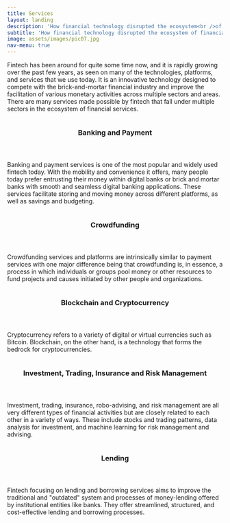 ```yaml
---
title: Services
layout: landing
description: 'How financial technology disrupted the ecosystem<br />of financial services'
subtitle: 'How financial technology disrupted the ecosystem of financial services'
image: assets/images/pic07.jpg
nav-menu: true
---
```


<!-- Main -->
<div id="main">

<!-- One -->
<section id="one">
	<div class="inner">
		<p>Fintech has been around for quite some time now, and it is rapidly growing over the past few years, as seen on many of the technologies, platforms, and services that we use today. It is an innovative technology designed to compete with the brick-and-mortar financial industry and improve the facilitation of various monetary activities across multiple sectors and areas. There are many services made possible by fintech that fall under multiple sectors in the ecosystem of financial services.</p>
	</div>
</section>

<!-- Two -->
<section id="two" class="spotlights">
	<section>
		<a href="generic.html" class="image">
			<img src="{% link assets/images/1-Banking.png %}" alt="" data-position="center center" />
		</a>
		<div class="content">
			<div class="inner">
				<header class="major">
					<h3>Banking and Payment</h3>
				</header>
				<p>Banking and payment services is one of the most popular and widely used fintech today. With the mobility and convenience it offers, many people today prefer entrusting their money within digital banks or brick and mortar banks with smooth and seamless digital banking applications. These services facilitate storing and moving money across different platforms, as well as savings and budgeting.</p>
			</div>
		</div>
	</section>
	<section>
		<a href="generic.html" class="image">
			<img src="{% link assets/images/2-CrowdFunding.png %}" alt="" data-position="top center" />
		</a>
		<div class="content">
			<div class="inner">
				<header class="major">
					<h3>Crowdfunding</h3>
				</header>
				<p>Crowdfunding services and platforms are intrinsically similar to payment services with one major difference being that crowdfunding is, in essence, a process in which individuals or groups pool money or other resources to fund projects and causes initiated by other people and organizations.</p>
			</div>
		</div>
	</section>
	<section>
		<a href="generic.html" class="image">
			<img src="{% link assets/images/3-BlockChain.png %}" alt="" data-position="25% 25%" />
		</a>
		<div class="content">
			<div class="inner">
				<header class="major">
					<h3>Blockchain and Cryptocurrency</h3>
				</header>
				<p>Cryptocurrency refers to a variety of digital or virtual currencies such as Bitcoin. Blockchain, on the other hand, is a technology that forms the bedrock for cryptocurrencies.</p>
			</div>
		</div>
	</section>
	<section>
		<a href="generic.html" class="image">
			<img src="{% link assets/images/4-Investment.png %}" alt="" data-position="center center" />
		</a>
		<div class="content">
			<div class="inner">
				<header class="major">
					<h3>Investment, Trading, Insurance and Risk Management</h3>
				</header>
				<p>Investment, trading, insurance, robo-advising, and risk management are all very different types of financial activities but are closely related to each other in a variety of ways. These include stocks and trading patterns, data analysis for investment, and machine learning for risk management and advising.</p>
			</div>
		</div>
	</section>
	<section>
		<a href="generic.html" class="image">
			<img src="{% link assets/images/5-Lending.png %}" alt="" data-position="center center" />
		</a>
		<div class="content">
			<div class="inner">
				<header class="major">
					<h3>Lending</h3>
				</header>
				<p>Fintech focusing on lending and borrowing services aims to improve the traditional and "outdated" system and processes of money-lending offered by institutional entities like banks. They offer streamlined, structured, and cost-effective lending and borrowing processes.</p>
			</div>
		</div>
	</section>
